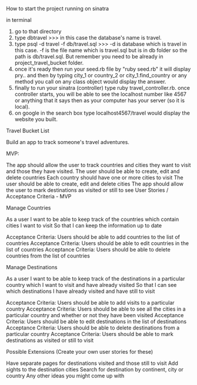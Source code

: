 How to start the project running on sinatra


in terminal
1) go to that directory
2) type dbtravel >>> in this case the database's name is travel.
3) type psql -d travel -f db/travel.sql >>> -d is database which is travel in this case. -f is the file name which is travel.sql but is in db folder so the path is db/travel.sql. But remember you need to be already in project_travel_bucket folder.
4) once it's ready then run your seed.rb file by "ruby seed.rb"
it will display pry.. and then by typing city_1 or country_2 or city_1.find_country or any method you call on any class object would display the answer.
5) finally to run your sinatra (controller) type ruby travel_controller.rb. once controller starts, you will be able to see the localhost number like 4567 or anything that it says then as your computer has your server (so it is local).
6) on google in the search box type localhost4567/travel would display the website you built.







Travel Bucket List

Build an app to track someone's travel adventures.

MVP:

The app should allow the user to track countries and cities they want to visit and those they have visited.
The user should be able to create, edit and delete countries
Each country should have one or more cities to visit
The user should be able to create, edit and delete cities
The app should allow the user to mark destinations as visited or still to see
User Stories / Acceptance Criteria - MVP

Manage Countries

As a user
I want to be able to keep track of the countries which contain cities I want to visit
So that I can keep the information up to date

Acceptance Criteria: Users should be able to add countries to the list of countries
Acceptance Criteria: Users should be able to edit countries in the list of countries
Acceptance Criteria: Users should be able to delete countries from the list of countries

Manage Destinations

As a user
I want to be able to keep track of the destinations in a particular country which I want to visit and have already visited
So that I can see which destinations I have already visited and have still to visit

Acceptance Criteria: Users should be able to add visits to a particular country
Acceptance Criteria: Users should be able to see all the cities in a particular country and whether or not they have been visited
Acceptance Criteria: Users should be able to edit destinations in the list of destinations
Acceptance Criteria: Users should be able to delete destinations from a particular country
Acceptance Criteria: Users should be able to mark destinations as visited or still to visit

Possible Extensions (Create your own user stories for these)

Have separate pages for destinations visited and those still to visit
Add sights to the destination cities
Search for destination by continent, city or country
Any other ideas you might come up with
